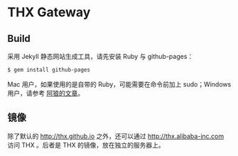 # THX Gateway

## Build

采用 Jekyll 静态网站生成工具，请先安装 Ruby 与 github-pages：

```bash
$ gem install github-pages
```

Mac 用户，如果使用的是自带的 Ruby，可能需要在命令前加上 sudo；Windows 用户，请参考
[阿狼的文章](http://stormtea123.github.io/jekyll-window7.av/)。

## 镜像

除了默认的 http://thx.github.io 之外，还可以通过 http://thx.alibaba-inc.com 访问 
THX 。后者是 THX 的镜像，放在独立的服务器上。


